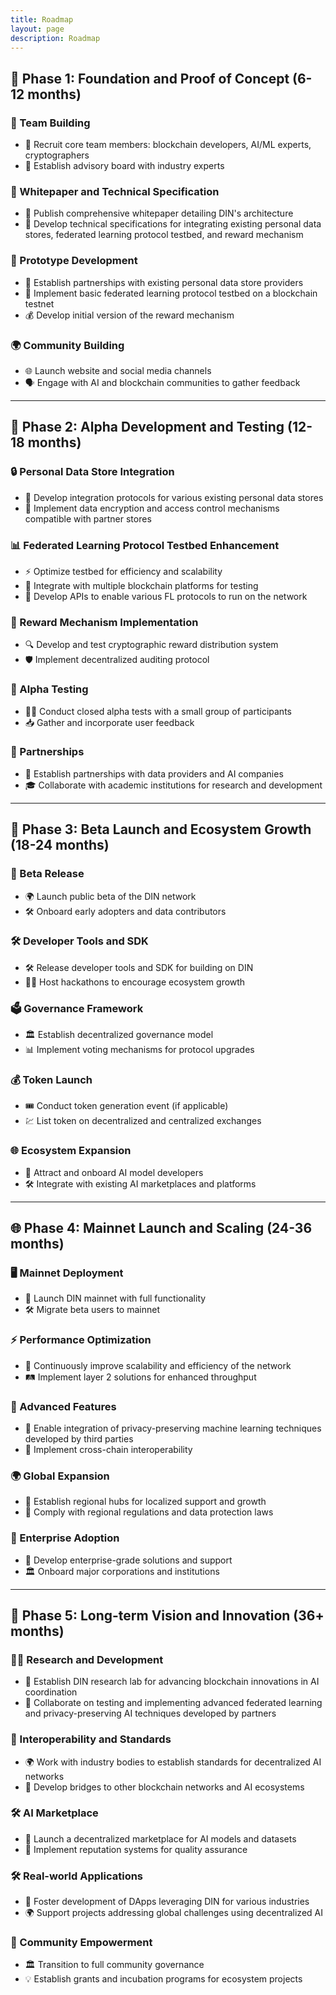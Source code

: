 ```yaml
---
title: Roadmap
layout: page
description: Roadmap
---
```


## 🚀 Phase 1: Foundation and Proof of Concept (6-12 months)

### 👥 Team Building
- 🔧 Recruit core team members: blockchain developers, AI/ML experts, cryptographers
- 🧠 Establish advisory board with industry experts

### 📄 Whitepaper and Technical Specification
- 📖 Publish comprehensive whitepaper detailing DIN's architecture
- 📝 Develop technical specifications for integrating existing personal data stores, federated learning protocol testbed, and reward mechanism

### 🧪 Prototype Development
- 🤝 Establish partnerships with existing personal data store providers
- 🔗 Implement basic federated learning protocol testbed on a blockchain testnet
- 💰 Develop initial version of the reward mechanism

### 🌍 Community Building
- 🌐 Launch website and social media channels
- 🗣️ Engage with AI and blockchain communities to gather feedback

---

## 🔧 Phase 2: Alpha Development and Testing (12-18 months)

### 🔒 Personal Data Store Integration
- 🔑 Develop integration protocols for various existing personal data stores
- 🔐 Implement data encryption and access control mechanisms compatible with partner stores

### 📊 Federated Learning Protocol Testbed Enhancement
- ⚡ Optimize testbed for efficiency and scalability
- 🔗 Integrate with multiple blockchain platforms for testing
- 📡 Develop APIs to enable various FL protocols to run on the network

### 💸 Reward Mechanism Implementation
- 🔍 Develop and test cryptographic reward distribution system
- 🛡️ Implement decentralized auditing protocol

### 🔬 Alpha Testing
- 🧑‍🔬 Conduct closed alpha tests with a small group of participants
- 📥 Gather and incorporate user feedback

### 🤝 Partnerships
- 📡 Establish partnerships with data providers and AI companies
- 🎓 Collaborate with academic institutions for research and development

---

## 🌱 Phase 3: Beta Launch and Ecosystem Growth (18-24 months)

### 🚀 Beta Release
- 🌍 Launch public beta of the DIN network
- 🛠️ Onboard early adopters and data contributors

### 🛠️ Developer Tools and SDK
- 🛠️ Release developer tools and SDK for building on DIN
- 🧑‍💻 Host hackathons to encourage ecosystem growth

### 🗳️ Governance Framework
- 🏛️ Establish decentralized governance model
- 📊 Implement voting mechanisms for protocol upgrades

### 💰 Token Launch
- 🎟️ Conduct token generation event (if applicable)
- 💹 List token on decentralized and centralized exchanges

### 🌐 Ecosystem Expansion
- 🌱 Attract and onboard AI model developers
- 🛠️ Integrate with existing AI marketplaces and platforms

---

## 🌐 Phase 4: Mainnet Launch and Scaling (24-36 months)

### 🖥️ Mainnet Deployment
- 🏁 Launch DIN mainnet with full functionality
- 🛠️ Migrate beta users to mainnet

### ⚡ Performance Optimization
- 🚀 Continuously improve scalability and efficiency of the network
- 🛤️ Implement layer 2 solutions for enhanced throughput

### 🔬 Advanced Features
- 🧪 Enable integration of privacy-preserving machine learning techniques developed by third parties
- 🔗 Implement cross-chain interoperability

### 🌍 Global Expansion
- 🏢 Establish regional hubs for localized support and growth
- 📜 Comply with regional regulations and data protection laws

### 🏢 Enterprise Adoption
- 💼 Develop enterprise-grade solutions and support
- 🏛️ Onboard major corporations and institutions

---

## 🔭 Phase 5: Long-term Vision and Innovation (36+ months)

### 🧑‍🔬 Research and Development
- 🧪 Establish DIN research lab for advancing blockchain innovations in AI coordination
- 📡 Collaborate on testing and implementing advanced federated learning and privacy-preserving AI techniques developed by partners

### 🔗 Interoperability and Standards
- 🌍 Work with industry bodies to establish standards for decentralized AI networks
- 🔗 Develop bridges to other blockchain networks and AI ecosystems

### 🛠️ AI Marketplace
- 🏪 Launch a decentralized marketplace for AI models and datasets
- 🔎 Implement reputation systems for quality assurance

### 🛠️ Real-world Applications
- 📱 Foster development of DApps leveraging DIN for various industries
- 🌍 Support projects addressing global challenges using decentralized AI

### 👥 Community Empowerment
- 🏛️ Transition to full community governance
- 💡 Establish grants and incubation programs for ecosystem projects
